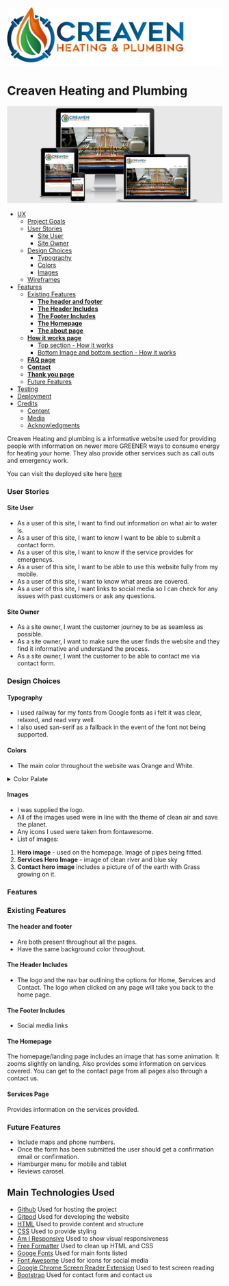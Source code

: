 ![logo for Creaven Heating](assets/images/creavenl.jpg)
# Creaven Heating and Plumbing

![amiresponsiveimage](readme/responsive.JPG)
 
 * [UX](#ux)
    + [Project Goals](#project-goals)
    + [User Stories](#user-stories)
      - [Site User](#site-user)
      - [Site Owner](#site-owner)
    + [Design Choices](#design-choices)
      - [Typography](#typography)
      - [Colors](#colors)
      - [Images](#images)
    + [Wireframes](#wireframes)
  * [Features](#features)
    + [Existing Features](#existing-features)
      - [**The header and footer**](#--the-header-and-footer--)
      - [**The Header Includes**](#--the-header-includes--)
      - [**The Footer Includes**](#--the-footer-includes--)
      - [**The Homepage**](#--the-homepage--)
      - [**The about page**](#--the-about-page--)
    + [**How it works page**](#--how-it-works-page--)
      - [Top section - How it works](#top-section---how-it-works)
      - [Bottom Image and bottom section - How it works](#bottom-image-and-bottom-section---how-it-works)
    + [**FAQ page**](#--faq-page--)
    + [**Contact**](#--contact--)
    + [**Thank you page**](#--thank-you-page--)
    + [Future Features](#future-features)
  * [Testing](#testing)
  * [Deployment](#deployment)
  * [Credits](#credits)
    + [Content](#content)
    + [Media](#media)
    + [Acknowledgments](#acknowledgments)
  

 Creaven Heating and plumbing is a informative website used for providing people with information on newer more GREENER ways to consume energy for heating your home. They also provide other services such as call outs and emergency work. 

 You can visit the deployed site here [here](https://lisamurphy788.github.io/creaven-heating/index.html)
 ### User Stories 
#### Site User
- As a user of this site, I want to find out information on what air to water is.
- As a user of this site, I want to know I want to be able to submit a contact form. 
- As a user of this site, I want to know if the service provides for emergencys. 
- As a user of this site, I want to be able to use this website fully from my mobile.
- As a user of this site, I want to know what areas are covered.
- As a user of this site, I want links to social media so I can check for any issues with past customers or ask any questions. 
#### Site Owner
- As a site owner, I want the customer journey to be as seamless as possible. 
- As a site owner, I want to make sure the user finds the website and they find it informative and understand the process. 
- As a site owner, I want the customer to be able to contact me via contact form. 


 ### Design Choices
 #### Typography
- I used railway for my fonts from Google fonts as i felt it was clear, relaxed, and read very well. 
- I also used san-serif as a fallback in the event of the font not being supported. 


 #### Colors
- The main color throughout the website was Orange and White. 
<details><summary>Color Palate</summary>
![Color Palate](readme/Color%20palatte%20CH%20.png)</details>

#### Images
- I was supplied the logo.  
- All of the images used were in line with the theme of clean air and save the planet.  
- Any icons I used were taken from fontawesome. 
- List of images:
1. **Hero image** - used on the homepage. Image of pipes being fitted. 
2. **Services Hero Image** - image of clean river and blue sky 
3. **Contact hero image** includes a picture of of the earth with Grass growing on it. 
 ### Features
 ### Existing Features
 #### **The header and footer**
 - Are both present throughout all the pages. 
 - Have the same background color throughout. 

 #### **The Header Includes**
 - The logo and the nav bar outlining the options for Home, Services and Contact. The logo when clicked on any page will take you back to the home page. 

 #### **The Footer Includes**
 - Social media links

 #### **The Homepage**
 The homepage/landing page includes an image that has some animation. It zooms slightly on landing. Also provides some information on services covered. You can get to the contact page from all pages also through a contact us. 

 #### **Services Page**
 Provides information on the services provided.  
 ### **Future Features**
 - Include maps and phone numbers.
 - Once the form has been submitted the user should get a confirmation email or confirmation. 
 - Hamburger menu for mobile and tablet
 - Reviews carosel. 
  ## Main Technologies Used
- [Github](https://github.com/) Used for hosting the project
- [Gitpod](https://gitpod.io) Used for developing the website 
- [HTML](https://en.wikipedia.org/wiki/HTML5) Used to provide content and structure
- [CSS](https://www.w3schools.com/css/) Used to provide styling
- [Am I Responsive](http://ami.responsivedesign.is/) Used to show visual responsiveness
- [Free Formatter](https://www.freeformatter.com) Used to clean up HTML and CSS 
- [Googe Fonts](https://fonts.google.com/) Used for main fonts listed
- [Font Awesome](https://fontawesome.com/v5.15/icons?d=gallery&p=2) Used for icons for social media 
- [Google Chrome Screen Reader Extension](https://chrome.google.com/webstore/detail/screen-reader/kgejglhpjiefppelpmljglcjbhoiplfn?hl=en) Used to test screen reading
- [Bootstrap](https://getbootstrap.com/) Used for contact form and contact us

